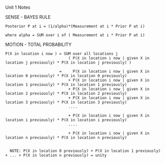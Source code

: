 Unit 1 Notes

SENSE - BAYES RULE

    Posterior P at i = (1/alpha)*(Measurement at i * Prior P at i)

    where alpha = SUM over i of ( Measurement at i * Prior P at i)


MOTION - TOTAL PROBABILITY

    P(X in location i now ) = SUM over all locations j 
                                ( P(X in location i now | given X in location j previously) * P(X in location j previously) )

                            =     P(X in location i now | given X in location 0 previously) * P(X in location 0 previously)
                                + P(X in location i now | given X in location 1 previously) * P(X in location 1 previously) 
                                + P(X in location i now | given X in location 2 previously) * P(X in location 2 previously)
                                + P(X in location i now | given X in location 3 previously) * P(X in location 3 previously)
                                ....

                                + P(X in location i now | given X in location i previously) * P(X in location i previously)
                                ....

                                + P(X in location i now | given X in location n previously) * P(X in location n previously)


      NOTE: P(X in location 0 previously) + P(X in location 1 previously) + ... + P(X in location n previously) = unity